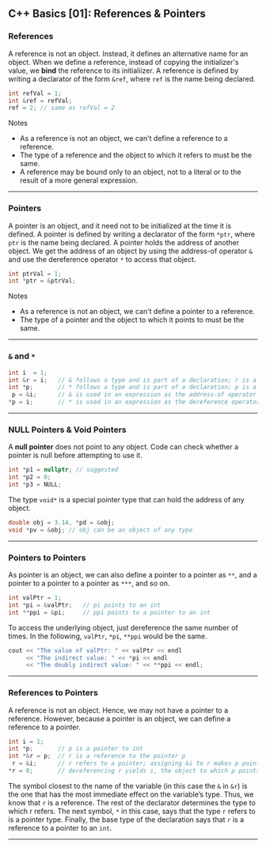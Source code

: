 ## C++ Basics [01]: References & Pointers

### References
A reference is not an object. Instead, it defines an alternative name for an object. When we define a reference, instead of copying the initializer's value, we **bind** the reference to its initialiizer. A reference is defined by writing a declarator of the form `&ref`, where `ref` is the name being declared.
```cpp
int refVal = 1;
int &ref = refVal;
ref = 2; // same as refVal = 2
```
Notes  

- As a reference is not an object, we can't define a reference to a reference.
- The type of a reference and the object to which it refers to must be the same.
- A reference may be bound only to an object, not to a literal or to the result of a more general expression.

---
### Pointers
A pointer is an object, and it need not to be initialized at the time it is defined. A pointer is defined by writing a declarator of the form `*ptr`, where `ptr` is the name being declared. A pointer holds the address of another object. We get the address of an object by using the address-of operator `&` and use the dereference operator `*` to access that object.
```cpp
int ptrVal = 1;
int *ptr = &ptrVal;
```
Notes  

- As a reference is not an object, we can't define a pointer to a reference.
- The type of a pointer and the object to which it points to must be the same.

---
### `&` and `*`
```cpp
int i  = 1;
int &r = i;   // & follows a type and is part of a declaration; r is a reference
int *p;       // * follows a type and is part of a declaration; p is a pointer
 p = &i;      // & is used in an expression as the address-of operator
*p = i;       // * is used in an expression as the dereference operator
```

---
### NULL Pointers & Void Pointers
A **null pointer** does not point to any object. Code can check whether a pointer is null before attempting to use it.
```cpp
int *p1 = nullptr; // suggested
int *p2 = 0;
int *p3 = NULL;
```

The type `void*` is a special pointer type that can hold the address of any object.
```cpp
double obj = 3.14, *pd = &obj;
void *pv = &obj; // obj can be an object of any type
```

---
### Pointers to Pointers
As pointer is an object, we can also define a pointer to a pointer as `**`, and a pointer to a pointer to a pointer as `***`, and so on. 
```cpp
int valPtr = 1;
int *pi = &valPtr;   // pi points to an int
int **ppi = &pi;     // ppi points to a pointer to an int
```
To access the underlying object, just dereference the same number of times. In the following, `valPtr`, `*pi`, `**ppi` would be the same.
```cpp
cout << "The value of valPtr: " << valPtr << endl
     << "The indirect value: " << *pi << endl
     << "The doubly indirect value: " << **ppi << endl;
```

---
### References to Pointers
A reference is not an object. Hence, we may not have a pointer to a reference. However, because a pointer is an object, we can define a reference to a pointer.
```cpp
int i = 1;
int *p;       // p is a pointer to int
int *&r = p;  // r is a reference to the pointer p
 r = &i;      // r refers to a pointer; assigning &i to r makes p point to i
*r = 0;       // dereferencing r yields i, the object to which p points; changes i to 0
```
The symbol closest to the name of the variable (in this case the `&` in `&r`) is the one that has the most immediate effect on the variable’s type. Thus, we know that `r` is a reference. The rest of the declarator determines the type to which r refers. The next symbol, `*` in this case, says that the type `r` refers to is a pointer type. Finally, the base type of the declaration says that `r` is a reference to a pointer to an `int`.

---
